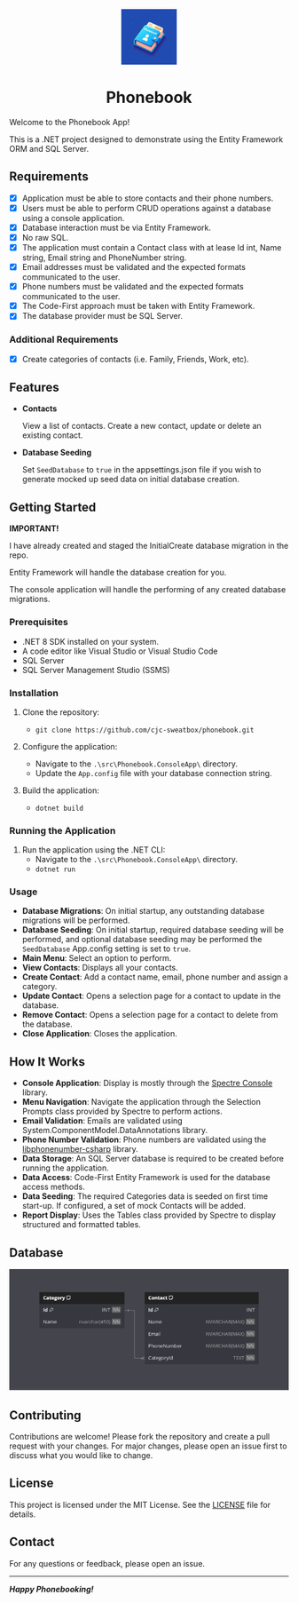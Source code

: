 <div align="center">

<img src="./_resources/logo.png" alt="phonebook logo" width="100px" />
<h1>Phonebook</h1>

</div>

Welcome to the Phonebook App!

This is a .NET project designed to demonstrate using the Entity Framework ORM and SQL Server.

## Requirements

- [x] Application must be able to store contacts and their phone numbers.
- [x] Users must be able to perform CRUD operations against a database using a console application.
- [x] Database interaction must be via Entity Framework.
- [x] No raw SQL.
- [x] The application must contain a Contact class with at lease Id int, Name string, Email string and PhoneNumber string.
- [x] Email addresses must be validated and the expected formats communicated to the user.
- [x] Phone numbers must be validated and the expected formats communicated to the user.
- [x] The Code-First approach must be taken with Entity Framework.
- [x] The database provider must be SQL Server.

### Additional Requirements

- [x] Create categories of contacts (i.e. Family, Friends, Work, etc).

## Features

- **Contacts**

    View a list of contacts. Create a new contact, update or delete an existing contact.

- **Database Seeding**

    Set `SeedDatabase` to `true` in the appsettings.json file if you wish to generate mocked up seed data on initial database creation.

## Getting Started

**IMPORTANT!**

I have already created and staged the InitialCreate database migration in the repo.

Entity Framework will handle the database creation for you.

The console application will handle the performing of any created database migrations.

### Prerequisites

- .NET 8 SDK installed on your system.
- A code editor like Visual Studio or Visual Studio Code
- SQL Server
- SQL Server Management Studio (SSMS)

### Installation

1. Clone the repository:
    - `git clone https://github.com/cjc-sweatbox/phonebook.git`

2. Configure the application:
    - Navigate to the `.\src\Phonebook.ConsoleApp\` directory.
    - Update the `App.config` file with your database connection string.

3. Build the application:
    - `dotnet build`

### Running the Application

1. Run the application using the .NET CLI:
    - Navigate to the `.\src\Phonebook.ConsoleApp\` directory.
    - `dotnet run`

### Usage

- **Database Migrations**: On initial startup, any outstanding database migrations will be performed.
- **Database Seeding**: On initial startup, required database seeding will be performed, and optional database seeding may be performed the `SeedDatabase` App.config setting is set to `true`.
- **Main Menu**: Select an option to perform.
- **View Contacts**: Displays all your contacts.
- **Create Contact**: Add a contact name, email, phone number and assign a category.
- **Update Contact**: Opens a selection page for a contact to update in the database.
- **Remove Contact**: Opens a selection page for a contact to delete from the database.
- **Close Application**: Closes the application.

## How It Works

- **Console Application**: Display is mostly through the [Spectre Console](https://spectreconsole.net/) library.
- **Menu Navigation**: Navigate the application through the Selection Prompts class provided by Spectre to perform actions.
- **Email Validation**: Emails are validated using System.ComponentModel.DataAnnotations library.
- **Phone Number Validation**: Phone numbers are validated using the [libphonenumber-csharp](https://github.com/twcclegg/libphonenumber-csharp) library.
- **Data Storage**: An SQL Server database is required to be created before running the application.
- **Data Access**: Code-First Entity Framework is used for the database access methods.
- **Data Seeding**: The required Categories data is seeded on first time start-up. If configured, a set of mock Contacts will be added.
- **Report Display**: Uses the Tables class provided by Spectre to display structured and formatted tables.

## Database

![entity relationship diagram](./_resources/entity-relationship-diagram.png)

## Contributing

Contributions are welcome! Please fork the repository and create a pull request with your changes. For major changes, please open an issue first to discuss what you would like to change.

## License

This project is licensed under the MIT License. See the [LICENSE](./LICENSE) file for details.

## Contact

For any questions or feedback, please open an issue.

---
***Happy Phonebooking!***
